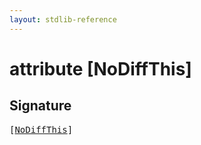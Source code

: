 ```yaml
---
layout: stdlib-reference
---
```


# attribute [NoDiffThis]

## Signature

<pre>
[<a href=".html">NoDiffThis</a>]
</pre>

